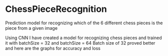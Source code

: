 # ChessPieceRecognition
Prediction model for recognizing which of the 6 different chess pieces is the piece from a given image


Using CNN I have created a model for recognizing chess pieces and trained it with batchSize = 32 and batchSize = 64
Batch size of 32 proved better and here are the graphs for accuracy and loss

